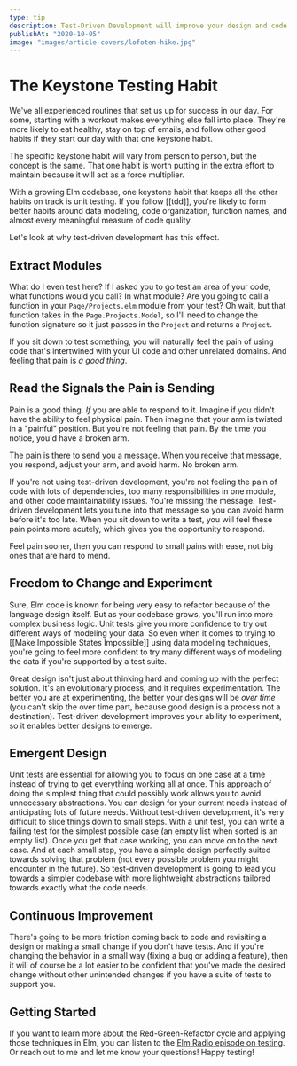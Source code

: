 ```yaml
---
type: tip
description: Test-Driven Development will improve your design and code quality more than any habit.
publishAt: "2020-10-05"
image: "images/article-covers/lofoten-hike.jpg"
---
```


# The Keystone Testing Habit

We've all experienced routines that set us up for success in our day. For some, starting with a workout makes everything else fall into place. They're more likely to eat healthy, stay on top of emails, and follow other good habits if they start our day with that one keystone habit.

The specific keystone habit will vary from person to person, but the concept is the same. That one habit is worth putting in the extra effort to maintain because it will act as a force multiplier.

With a growing Elm codebase, one keystone habit that keeps all the other habits on track is unit testing. If you follow [[tdd]], you're likely to form better habits around data modeling, code organization, function names, and almost every meaningful measure of code quality.

Let's look at why test-driven development has this effect.

## Extract Modules

What do I even test here? If I asked you to go test an area of your code, what functions would you call? In what module? Are you going to call a function in your `Page/Projects.elm` module from your test? Oh wait, but that function takes in the `Page.Projects.Model`, so I'll need to change the function signature so it just passes in the `Project` and returns a `Project`.

If you sit down to test something, you will naturally feel the pain of using code that's intertwined with your UI code and other unrelated domains. And feeling that pain is _a good thing_.

## Read the Signals the Pain is Sending

Pain is a good thing. _If_ you are able to respond to it. Imagine if you didn't have the ability to feel physical pain. Then imagine that your arm is twisted in a "painful" position. But you're not feeling that pain. By the time you notice, you'd have a broken arm.

The pain is there to send you a message. When you receive that message, you respond, adjust your arm, and avoid harm. No broken arm.

If you're not using test-driven development, you're not feeling the pain of code with lots of dependencies, too many responsibilities in one module, and other code maintainability issues. You're missing the message. Test-driven development lets you tune into that message so you can avoid harm before it's too late. When you sit down to write a test, you will feel these pain points more acutely, which gives you the opportunity to respond.

Feel pain sooner, then you can respond to small pains with ease, not big ones that are hard to mend.

## Freedom to Change and Experiment

Sure, Elm code is known for being very easy to refactor because of the language design itself. But as your codebase grows, you'll run into more complex business logic. Unit tests give you more confidence to try out different ways of modeling your data. So even when it comes to trying to [[Make Impossible States Impossible]] using data modeling techniques, you're going to feel more confident to try many different ways of modeling the data if you're supported by a test suite.

Great design isn't just about thinking hard and coming up with the perfect solution. It's an evolutionary process, and it requires experimentation. The better you are at experimenting, the better your designs will be _over time_ (you can't skip the over time part, because good design is a process not a destination). Test-driven development improves your ability to experiment, so it enables better designs to emerge.

## Emergent Design

Unit tests are essential for allowing you to focus on one case at a time instead of trying to get everything working all at once. This approach of doing the simplest thing that could possibly work allows you to avoid unnecessary abstractions. You can design for your current needs instead of anticipating lots of future needs. Without test-driven development, it's very difficult to slice things down to small steps. With a unit test, you can write a failing test for the simplest possible case (an empty list when sorted is an empty list). Once you get that case working, you can move on to the next case. And at each small step, you have a simple design perfectly suited towards solving that problem (not every possible problem you might encounter in the future). So test-driven development is going to lead you towards a simpler codebase with more lightweight abstractions tailored towards exactly what the code needs.

## Continuous Improvement

There's going to be more friction coming back to code and revisiting a design or making a small change if you don't have tests. And if you're changing the behavior in a small way (fixing a bug or adding a feature), then it will of course be a lot easier to be confident that you've made the desired change without other unintended changes if you have a suite of tests to support you.

## Getting Started

If you want to learn more about the Red-Green-Refactor cycle and applying those techniques in Elm, you can listen to the [Elm Radio episode on testing](https://elm-radio.com/episode/elm-test). Or reach out to me and let me know your questions! Happy testing!


